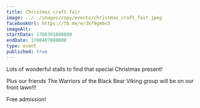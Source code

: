 ```yaml
---
title: Christmas craft fair
image: ../../images/copy/events/christmas_craft_fair.jpeg
facebookUrl: https://fb.me/e/3kf9gm9c3
imageAlt: 
startDate: 1700391600000
endDate: 1700407800000
type: event
published: true
---
```

Lots of wonderful stalls to find that special Christmas present!

Plus our friends The Warriors of the Black Bear Viking group will be on our front lawn!!!

Free admission!